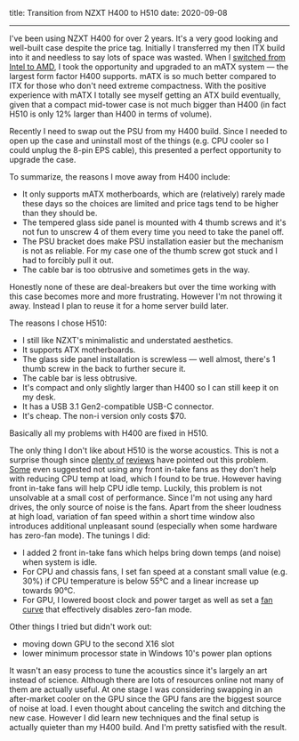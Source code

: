 title: Transition from NZXT H400 to H510
date: 2020-09-08

---

I've been using NZXT H400 for over 2 years. It's a very good looking and well-built case despite the price tag. Initially I transferred my then ITX build into it and needless to say lots of space was wasted. When I [switched from Intel to AMD](/posts/goodbye-intel-hello-amd), I took the opportunity and upgraded to an mATX system — the largest form factor H400 supports. mATX is so much better compared to ITX for those who don't need extreme compactness. With the positive experience with mATX I totally see myself getting an ATX build eventually, given that a compact mid-tower case is not much bigger than H400 (in fact H510 is only 12% larger than H400 in terms of volume).

Recently I need to swap out the PSU from my H400 build. Since I needed to open up the case and uninstall most of the things (e.g. CPU cooler so I could unplug the 8-pin EPS cable), this presented a perfect opportunity to upgrade the case.

To summarize, the reasons I move away from H400 include:

- It only supports mATX motherboards, which are (relatively) rarely made these days so the choices are limited and price tags tend to be higher than they should be.
- The tempered glass side panel is mounted with 4 thumb screws and it's not fun to unscrew 4 of them every time you need to take the panel off.
- The PSU bracket does make PSU installation easier but the mechanism is not as reliable. For my case one of the thumb screw got stuck and I had to forcibly pull it out.
- The cable bar is too obtrusive and sometimes gets in the way.

Honestly none of these are deal-breakers but over the time working with this case becomes more and more frustrating. However I'm not throwing it away. Instead I plan to reuse it for a home server build later.

The reasons I chose H510:

- I still like NZXT's minimalistic and understated aesthetics.
- It supports ATX motherboards.
- The glass side panel installation is screwless — well almost, there's 1 thumb screw in the back to further secure it.
- The cable bar is less obtrusive.
- It's compact and only slightly larger than H400 so I can still keep it on my desk.
- It has a USB 3.1 Gen2-compatible USB-C connector.
- It's cheap. The non-i version only costs $70.

Basically all my problems with H400 are fixed in H510.

The only thing I don't like about H510 is the worse acoustics. This is not a surprise though since [plenty of](https://www.youtube.com/watch?v=7HK5Aulw7YI) [reviews](https://www.youtube.com/watch?v=_ixFt7h8fak) have pointed out this problem. [Some](https://www.youtube.com/watch?v=ApdliGCqtZg) even suggested not using any front in-take fans as they don't help with reducing CPU temp at load, which I found to be true. However having front in-take fans will help CPU idle temp. Luckily, this problem is not unsolvable at a small cost of performance. Since I'm not using any hard drives, the only source of noise is the fans. Apart from the sheer loudness at high load, variation of fan speed within a short time window also introduces additional unpleasant sound (especially when some hardware has zero-fan mode). The tunings I did:

- I added 2 front in-take fans which helps bring down temps (and noise) when system is idle.
- For CPU and chassis fans, I set fan speed at a constant small value (e.g. 30%) if CPU temperature is below 55°C and a linear increase up towards 90°C.
- For GPU, I lowered boost clock and power target as well as set a [fan curve](/posts/asus-gpu-zero-fan) that effectively disables zero-fan mode.

Other things I tried but didn't work out:

- moving down GPU to the second X16 slot
- lower minimum processor state in Windows 10's power plan options

It wasn't an easy process to tune the acoustics since it's largely an art instead of science. Although there are lots of resources online not many of them are actually useful. At one stage I was considering swapping in an after-market cooler on the GPU since the GPU fans are the biggest source of noise at load. I even thought about canceling the switch and ditching the new case. However I did learn new techniques and the final setup is actually quieter than my H400 build. And I'm pretty satisfied with the result.
